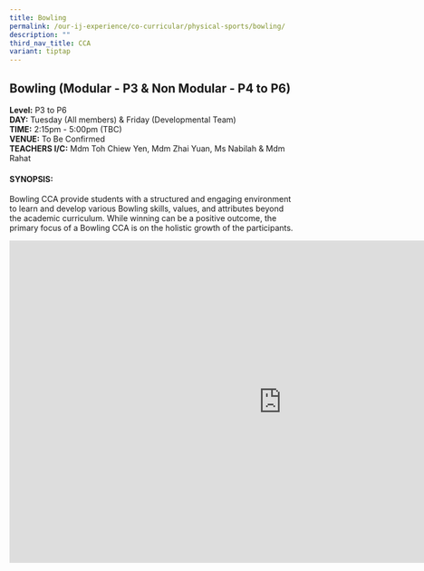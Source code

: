 ```yaml
---
title: Bowling
permalink: /our-ij-experience/co-curricular/physical-sports/bowling/
description: ""
third_nav_title: CCA
variant: tiptap
---
```

<h2>Bowling (Modular - P3 &amp; Non Modular - P4 to P6)</h2>
<p><strong>Level:</strong>&nbsp;P3 to P6
<br><strong>DAY:</strong>&nbsp;Tuesday (All members) &amp; Friday (Developmental
Team)
<br><strong>TIME:</strong>&nbsp;2:15pm - 5:00pm (TBC)
<br><strong>VENUE:</strong>&nbsp;To Be Confirmed
<br><strong>TEACHERS I/C:</strong>&nbsp;Mdm Toh Chiew Yen, Mdm Zhai Yuan,
Ms Nabilah &amp; Mdm Rahat</p>
<h4>SYNOPSIS:</h4>
<p>Bowling CCA provide students with a structured and engaging environment
to learn and develop various Bowling skills, values, and attributes beyond
the academic curriculum. While winning can be a positive outcome, the primary
focus of a Bowling CCA is on the holistic growth of the participants.</p>
<div class="iframe-wrapper">
<iframe height="569" width="960" allowfullscreen="true" frameborder="0" src="https://docs.google.com/presentation/d/e/2PACX-1vSBr4KvDNAsVQvlXFlzekwXVRYokNIv6o8ROjp1H0bDgY8l2LdrEyMR_3yQWHEm_4_zqcVHAB_-zeG4/embed?start=true&amp;loop=false&amp;delayms=5000"></iframe>
</div>
<p></p>